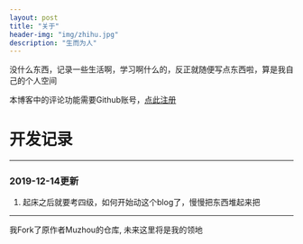 ```yaml
---
layout: post
title: "关于"
header-img: "img/zhihu.jpg"
description: "生而为人"
---
```


没什么东西，记录一些生活啊，学习啊什么的，反正就随便写点东西啦，算是我自己的个人空间

本博客中的评论功能需要Github账号，[点此注册](https://github.com)  


# 开发记录

***  

### 2019-12-14更新
1. 起床之后就要考四级，如何开始动这个blog了，慢慢把东西堆起来把  

***

我Fork了原作者Muzhou的仓库, 未来这里将是我的领地  
